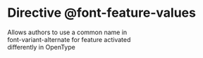 # Directive @font-feature-values

Allows authors to use a common name in  
font-variant-alternate for feature activated  
differently in OpenType  
